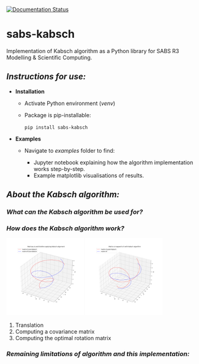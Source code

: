 [![Documentation Status](https://readthedocs.org/projects/sabs-kabsch/badge/?version=latest&style=flat-square)](https://sabs-kabsch.readthedocs.io/en/latest/?badge=latest&style=flat-square)
# sabs-kabsch
Implementation of Kabsch algorithm as a Python library for SABS R3 Modelling &amp; Scientific Computing. 

## *Instructions for use:*
 
- **Installation**

    - Activate Python environment (*venv*)
    - Package is pip-installable:

        ```pip install sabs-kabsch```
        

- **Examples**

    - Navigate to *examples* folder to find:

        - Jupyter notebook explaining how the algorithm implementation works step-by-step.
        - Example matplotlib visualisations of results.


## *About the Kabsch algorithm:*
### *What can the Kabsch algorithm be used for?*

### *How does the Kabsch algorithm work?*

  <img src="https://github.com/gemmagordon/sabs-kabsch/blob/main/examples/A%20vs%20B%20pre-Kabsch.png" width="40%" /> <img src="https://github.com/gemmagordon/sabs-kabsch/blob/main/examples/A%20vs%20B%20post-Kabsch.png" width="40%" />

1) Translation
2) Computing a covariance matrix
3) Computing the optimal rotation matrix

### *Remaining limitations of algorithm and this implementation:*
